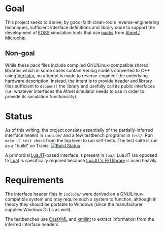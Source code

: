 # Goal
This project seeks to derive, by good-faith clean-room reverse-engineering
techniques, sufficient interface definitions and library code to support the
development of [FOSS](http://freeopensourcesoftware.org) simulation tools that
use [packs](https://www.keil.com/pack/doc/CMSIS/Pack/html/packFormat.html) from
[Atmel / Microchip](http://packs.download.atmel.com).

## Non-goal
While these pack files include compiled GNU/Linux-compatible shared libraries
which in some cases contain Verilog models converted to C++ using
[Verilator](https://www.veripool.org/wiki/verilator), no attempt is made to
reverse-engineer the underlying hardware description. Instead, the intent is
to provide header and library files sufficient to `dlopen()` the library and
usefully call its public interfaces (i.e. whatever interfaces the Atmel
simulator needs to use in order to provide its simulation functionality).

# Status
As of this writing, the project consists essentially of the partially-inferred
interface heaers in `include/` and a few testbench programs in `test/`. Run
`make -C test check` from the top level to run self-tests. The test suite is
run as a "build" on Travis: [![Build
Status](https://travis-ci.org/kulp/lemta.svg?branch=master)](https://travis-ci.org/kulp/lemta)

A primordial [LuaJIT](http://luajit.org)-based interface is present in `lua/`.
LuaJIT (as opposed to [Lua](http://www.lua.org)) is specifically required
because [LuaJIT's FFI library](http://luajit.org/ext_ffi.html) is used heavily.

# Requirements
The interface header files in `include/` were derived on a GNU/Linux-compatible
system and may require such a system to function, although in theory they
should be portable to Windows (since the manufacturer supplies Windows DLLs as
well).

The testbenches use [CastXML](https://github.com/CastXML/CastXML) and
[xmllint](http://xmlsoft.org/xmllint.html) to extract information from the
inferred interface headers.

